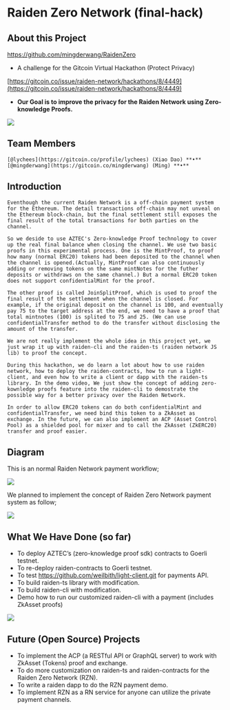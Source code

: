 # Raiden Zero Network (final-hack)

## About this Project

https://github.com/mingderwang/RaidenZero

- A challenge for the Gitcoin Virtual Hackathon (Protect Privacy)

[https://gitcoin.co/issue/raiden-network/hackathons/8/4449](https://gitcoin.co/issue/raiden-network/hackathons/8/4449)


- **Our Goal is to improve the privacy for the Raiden Network using Zero-knowledge Proofs.**


![](https://paper-attachments.dropbox.com/s_F7C76F48A4C46BF69F90AF8607D867D77A6B659799CFB3F6673D4B1E66BD1394_1594090615810_+2020-07-07+10.56.31.png)



## Team Members
    [@lychees](https://gitcoin.co/profile/lychees) (Xiao Dao) **•** 
    [@mingderwang](https://gitcoin.co/mingderwang) (Ming) **•** 


## Introduction
    Eventhough the current Raiden Network is a off-chain payment system for the Ethereum. The detail transactions off-chain may not unveal on the Ethereum block-chain, but the final settlement still exposes the final result of the total transactions for both parties on the channel.
    
    So we deside to use AZTEC's Zero-knowledge Proof technology to cover up the real final balance when closing the channel. We use two basic proofs in this experimental process. One is the MintProof, to proof how many (normal ERC20) tokens had been deposited to the channel when the channel is opened.(Actually, MintProof can also continuously adding or removing tokens on the same mintNotes for the futher deposits or withdraws on the same channel.) But a normal ERC20 token does not support confidentialMint for the proof.
    
    The other proof is called JoinSplitProof, which is used to proof the final result of the settlement when the channel is closed. For example, if the original deposit on the channel is 100, and eventually pay 75 to the target address at the end, we need to have a proof that total mintnotes (100) is splited to 75 and 25. (We can use confidentialTransfer method to do the transfer without disclosing the amount of the transfer.
    
    We are not really implement the whole idea in this project yet, we just wrap it up with raiden-cli and the raiden-ts (raiden network JS lib) to proof the concept.
    
    During this hackathon, we do learn a lot about how to use raiden network, how to deploy the raiden-contracts, how to run a light-client, and even how to write a client or dapp with the raiden-ts library. In the demo video, We just show the concept of adding zero-kownledge proofs feature into the raiden-cli to demostrate the possible way for a better privacy over the Raiden Network.
    
    In order to allow ERC20 tokens can do both confidentialMint and confidentialTransfer, we need bind this token to a ZkAsset as exchange. In the future, we can also implement an ACP (Asset Control Pool) as a shielded pool for mixer and to call the ZkAsset (ZkERC20) transfer and proof easier.


## Diagram 

This is an normal Raiden Network payment workflow;

![](https://paper-attachments.dropbox.com/s_F7C76F48A4C46BF69F90AF8607D867D77A6B659799CFB3F6673D4B1E66BD1394_1594089103616_+2020-07-07+10.29.01.png)


We planned to implement the concept of Raiden Zero Network payment system as follow;


![](https://paper-attachments.dropbox.com/s_F7C76F48A4C46BF69F90AF8607D867D77A6B659799CFB3F6673D4B1E66BD1394_1594089296275_+2020-07-07+10.34.41.png)



## What We Have Done (so far)
- To deploy AZTEC’s (zero-knowledge proof sdk) contracts to Goerli testnet.
- To re-deploy raiden-contracts to Goerli testnet.
- To test https://github.com/weilbith/light-client.git for payments API.
- To build raiden-ts library with modification.
- To build raiden-cli with modification.
- Demo how to run our customized raiden-cli with a payment (includes ZkAsset proofs)


![](https://paper-attachments.dropbox.com/s_F7C76F48A4C46BF69F90AF8607D867D77A6B659799CFB3F6673D4B1E66BD1394_1594089777852_+2020-07-07+10.42.29.png)



## Future (Open Source) Projects
- To implement the ACP (a RESTful API or GraphQL server) to work with ZkAsset (Tokens) proof and exchange.
- To do more customization on raiden-ts and raiden-contracts for the Raiden Zero Network (RZN).
- To write a raiden dapp to do the RZN payment demo.
- To implement RZN as a RN service for anyone can utilize the private payment channels.



